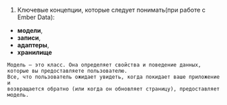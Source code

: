 
1. Ключевые концепции, которые следует понимать(при работе с Ember Data):
 - **модели**, 
 - **записи**, 
 - **адаптеры**, 
 - **хранилище**


 ```
 Модель — это класс. Она определяет свойства и поведение данных, которые вы предоставляете пользователю. 
 Все, что пользователь ожидает увидеть, когда покидает ваше приложение и 
 возвращается обратно (или когда он обновляет страницу), предоставляет модель.
 ```